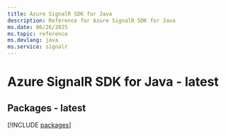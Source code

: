 ```yaml
---
title: Azure SignalR SDK for Java
description: Reference for Azure SignalR SDK for Java
ms.date: 06/26/2025
ms.topic: reference
ms.devlang: java
ms.service: signalr
---
```

# Azure SignalR SDK for Java - latest
## Packages - latest
[!INCLUDE [packages](signalr-index.md)]